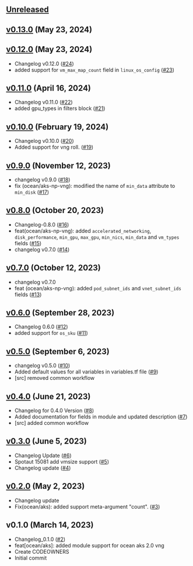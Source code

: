 <a name="unreleased"></a>
## [Unreleased]



<a name="v0.13.0"></a>
## [v0.13.0] (May 23, 2024)



<a name="v0.12.0"></a>
## [v0.12.0] (May 23, 2024)

- Changelog v0.12.0 ([#24](https://github.com/spotinst/terraform-spotinst-ocean-aks-np-k8s-vng/issues/24))
- added support for `vm_max_map_count` field in `linux_os_config` ([#23](https://github.com/spotinst/terraform-spotinst-ocean-aks-np-k8s-vng/issues/23))


<a name="v0.11.0"></a>
## [v0.11.0] (April 16, 2024)

- Changelog v0.11.0 ([#22](https://github.com/spotinst/terraform-spotinst-ocean-aks-np-k8s-vng/issues/22))
- added gpu_types in filters block ([#21](https://github.com/spotinst/terraform-spotinst-ocean-aks-np-k8s-vng/issues/21))


<a name="v0.10.0"></a>
## [v0.10.0] (February 19, 2024)

- Changelog v0.10.0 ([#20](https://github.com/spotinst/terraform-spotinst-ocean-aks-np-k8s-vng/issues/20))
- Added support for vng roll. ([#19](https://github.com/spotinst/terraform-spotinst-ocean-aks-np-k8s-vng/issues/19))


<a name="v0.9.0"></a>
## [v0.9.0] (November 12, 2023)

- changelog v0.9.0 ([#18](https://github.com/spotinst/terraform-spotinst-ocean-aks-np-k8s-vng/issues/18))
- fix (ocean/aks-np-vng): modified the name of `min_data` attribute to `min_disk` ([#17](https://github.com/spotinst/terraform-spotinst-ocean-aks-np-k8s-vng/issues/17))


<a name="v0.8.0"></a>
## [v0.8.0] (October 20, 2023)

- Changelog-0.8.0 ([#16](https://github.com/spotinst/terraform-spotinst-ocean-aks-np-k8s-vng/issues/16))
- feat(ocean/aks-np-vng): added `accelerated_networking`, `disk_performance`, `min_gpu`, `max_gpu`, `min_nics`, `min_data` and `vm_types` fields ([#15](https://github.com/spotinst/terraform-spotinst-ocean-aks-np-k8s-vng/issues/15))
- changelog v0.7.0 ([#14](https://github.com/spotinst/terraform-spotinst-ocean-aks-np-k8s-vng/issues/14))


<a name="v0.7.0"></a>
## [v0.7.0] (October 12, 2023)

- changelog v0.7.0
- feat (ocean/aks-np-vng): added `pod_subnet_ids` and `vnet_subnet_ids` fields ([#13](https://github.com/spotinst/terraform-spotinst-ocean-aks-np-k8s-vng/issues/13))


<a name="v0.6.0"></a>
## [v0.6.0] (September 28, 2023)

- Changelog 0.6.0 ([#12](https://github.com/spotinst/terraform-spotinst-ocean-aks-np-k8s-vng/issues/12))
- added support for `os_sku` ([#11](https://github.com/spotinst/terraform-spotinst-ocean-aks-np-k8s-vng/issues/11))


<a name="v0.5.0"></a>
## [v0.5.0] (September 6, 2023)

- changelog v0.5.0 ([#10](https://github.com/spotinst/terraform-spotinst-ocean-aks-np-k8s-vng/issues/10))
- Added default values for all variables in variables.tf file ([#9](https://github.com/spotinst/terraform-spotinst-ocean-aks-np-k8s-vng/issues/9))
- [src] removed common workflow


<a name="v0.4.0"></a>
## [v0.4.0] (June 21, 2023)

- Changelog for 0.4.0 Version ([#8](https://github.com/spotinst/terraform-spotinst-ocean-aks-np-k8s-vng/issues/8))
- Added documentation for fields in module and updated description ([#7](https://github.com/spotinst/terraform-spotinst-ocean-aks-np-k8s-vng/issues/7))
- [src] added common workflow


<a name="v0.3.0"></a>
## [v0.3.0] (June 5, 2023)

- Changelog Update ([#6](https://github.com/spotinst/terraform-spotinst-ocean-aks-np-k8s-vng/issues/6))
- Spotaut 15081 add vmsize support ([#5](https://github.com/spotinst/terraform-spotinst-ocean-aks-np-k8s-vng/issues/5))
- Changelog update ([#4](https://github.com/spotinst/terraform-spotinst-ocean-aks-np-k8s-vng/issues/4))


<a name="v0.2.0"></a>
## [v0.2.0] (May 2, 2023)

- Changelog update
- Fix(ocean/aks): added support meta-argument "count". ([#3](https://github.com/spotinst/terraform-spotinst-ocean-aks-np-k8s-vng/issues/3))


<a name="v0.1.0"></a>
## v0.1.0 (March 14, 2023)

- Changelog_0.1.0 ([#2](https://github.com/spotinst/terraform-spotinst-ocean-aks-np-k8s-vng/issues/2))
- feat[ocean/aks]: added module support for ocean aks 2.0 vng
- Create CODEOWNERS
- Initial commit


[Unreleased]: https://github.com/spotinst/terraform-spotinst-ocean-aks-np-k8s-vng/compare/v0.13.0...HEAD
[v0.13.0]: https://github.com/spotinst/terraform-spotinst-ocean-aks-np-k8s-vng/compare/v0.12.0...v0.13.0
[v0.12.0]: https://github.com/spotinst/terraform-spotinst-ocean-aks-np-k8s-vng/compare/v0.11.0...v0.12.0
[v0.11.0]: https://github.com/spotinst/terraform-spotinst-ocean-aks-np-k8s-vng/compare/v0.10.0...v0.11.0
[v0.10.0]: https://github.com/spotinst/terraform-spotinst-ocean-aks-np-k8s-vng/compare/v0.9.0...v0.10.0
[v0.9.0]: https://github.com/spotinst/terraform-spotinst-ocean-aks-np-k8s-vng/compare/v0.8.0...v0.9.0
[v0.8.0]: https://github.com/spotinst/terraform-spotinst-ocean-aks-np-k8s-vng/compare/v0.7.0...v0.8.0
[v0.7.0]: https://github.com/spotinst/terraform-spotinst-ocean-aks-np-k8s-vng/compare/v0.6.0...v0.7.0
[v0.6.0]: https://github.com/spotinst/terraform-spotinst-ocean-aks-np-k8s-vng/compare/v0.5.0...v0.6.0
[v0.5.0]: https://github.com/spotinst/terraform-spotinst-ocean-aks-np-k8s-vng/compare/v0.4.0...v0.5.0
[v0.4.0]: https://github.com/spotinst/terraform-spotinst-ocean-aks-np-k8s-vng/compare/v0.3.0...v0.4.0
[v0.3.0]: https://github.com/spotinst/terraform-spotinst-ocean-aks-np-k8s-vng/compare/v0.2.0...v0.3.0
[v0.2.0]: https://github.com/spotinst/terraform-spotinst-ocean-aks-np-k8s-vng/compare/v0.1.0...v0.2.0
